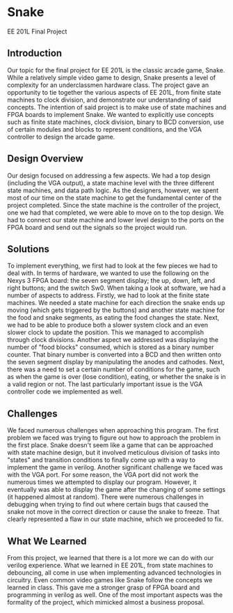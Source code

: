# Snake
EE 201L Final Project

## Introduction
Our topic for the final project for EE 201L is the classic arcade game, Snake. While a relatively simple video game to design, Snake presents a level of complexity for an underclassmen hardware class. The project gave an opportunity to tie together the various aspects of EE 201L, from finite state machines to clock division, and demonstrate our understanding of said concepts. The intention of said project is to make use of state machines and FPGA boards to implement Snake. We wanted to explicitly use concepts such as finite state machines, clock division, binary to BCD conversion, use of certain modules and blocks to represent conditions, and the VGA controller to design the arcade game.

## Design Overview
Our design focused on addressing a few aspects. We had a top design (including the VGA output), a state machine level with the three different state machines, and data path logic. As the designers, however, we spent most of our time on the state machine to get the fundamental center of the project completed. Since the state machine is the controller of the project, one we had that completed, we were able to move on to the top design. We had to connect our state machine and lower level design to the ports on the FPGA board and send out the signals so the project would run.

## Solutions
To implement everything, we first had to look at the few pieces we had to deal with. In terms of hardware, we wanted to use the following on the Nexys 3 FPGA board: the seven segment display; the up, down, left, and right buttons; and the switch Sw0. When taking a look at software, we had a number of aspects to address. Firstly, we had to look at the finite state machines. We needed a state machine for each direction the snake ends up moving (which gets triggered by the buttons) and another state machine for the food and snake segments, as eating the food changes the state. Next, we had to be able to produce both a slower system clock and an even slower clock to update the position. This we managed to accomplish through clock divisions. Another aspect we addressed was displaying the number of "food blocks" consumed, which is stored as a binary number counter. That binary number is converted into a BCD and then written onto the seven segment display by manipulating the anodes and cathodes. Next, there was a need to set a certain number of conditions for the game, such as when the game is over (lose condition), eating, or whether the snake is in a valid region or not. The last particularly important issue is the VGA controller code we implemented as well.

## Challenges
We faced numerous challenges when approaching this program. The first problem we faced was trying to figure out how to approach the problem in the first place. Snake doesn't seem like a game that can be approached with state machine design, but it involved meticulous division of tasks into "states" and transition conditions to finally come up with a way to implement the game in verilog. Another significant challenge we faced was with the VGA port. For some reason, the VGA port did not work the numerous times we attempted to display our program. However, it eventually was able to display the game after the changing of some settings (it happened almost at random). There were numerous challenges in debugging when trying to find out where certain bugs that caused the snake not move in the correct direction or cause the snake to freeze. That clearly represented a flaw in our state machine, which we proceeded to fix.

## What We Learned
From this project, we learned that there is a lot more we can do with our verilog experience. What we learned in EE 201L, from state machines to debouncing, all come in use when implementing advanced technologies in circuitry. Even common video games like Snake follow the concepts we learned in class. This gave me a stronger grasp of FPGA board and programming in verilog  as well. One of the most important aspects was the formality of the project, which mimicked almost a business proposal.
